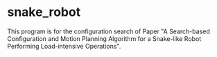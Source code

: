 # snake_robot
This program is for the configuration search of Paper "A Search-based Configuration and Motion Planning Algorithm for a Snake-like Robot Performing Load-intensive Operations".
